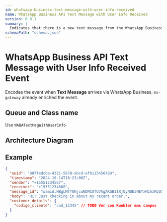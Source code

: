```yaml
---
id: whatsapp-business-text-message-with-user-info-received
name: WhatsApp Business API Text Message with User Info Received
version: 0.0.1
summary: |
  Indicates that there is a new text message from the WhatsApp Business API
schemaPath: "schema.json"
---
```


# WhatsApp Business API Text Message with User Info Received Event

Encodes the event when **Text Message** arrives via WhatsApp Business. `ms-gateway` already enriched the event.

## Queue and Class name

Use `WABATextMsgWithUserInfo`

## Architecture Diagram

<NodeGraph />

<SchemaViewer file="schema.json" />

## Example

```json title="Text Message Example"
{
  "uuid": "987fedcba-4321-5678-abcd-ef0123456789",
  "timestamp": "2024-10-14T18:23:00Z",
  "sender": "+15551234567",
  "receiver": "+15551234568",
  "message_id": "wamid.HBgLMTY0NjcwNDM1OTUVAgARGBI1RjQyNUE3NEYxMzAzMzQ5MkEA",
  "body": "Hi! Just checking in about my recent order.",
  "customer_details": {
    "codigo_cliente": "cod_12345" // TODO Ver con Kuebler mas campos
  }
}
```
